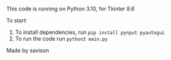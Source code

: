 This code is running on Python 3.10, for Tkinter 8.6

To start:
1. To install dependencies, run `pip install pynput pyautogui`
2. To run the code run `python3 main.py`

Made by savison